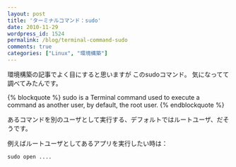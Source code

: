 ```yaml
---
layout: post
title: 'ターミナルコマンド：sudo'
date: 2010-11-29
wordpress_id: 1524
permalink: /blog/terminal-command-sudo
comments: true
categories: ["Linux", "環境構築"]
---
```

環境構築の記事でよく目にすると思いますが
このsudoコマンド。
気になってて調べてみたんです。

{% blockquote  %}
sudo is a Terminal command used to execute a command as another user, by default, the root user.
{% endblockquote %}

あるコマンドを別のユーザとして実行する、デフォルトではルートユーザ、だそうです。

例えばルートユーザとしてあるアプリを実行したい時は：

```
sudo open ....

```
